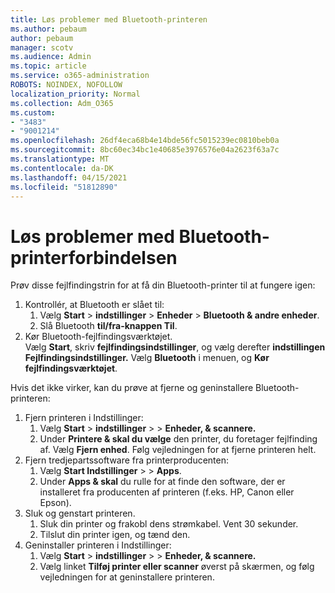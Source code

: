 ```yaml
---
title: Løs problemer med Bluetooth-printeren
ms.author: pebaum
author: pebaum
manager: scotv
ms.audience: Admin
ms.topic: article
ms.service: o365-administration
ROBOTS: NOINDEX, NOFOLLOW
localization_priority: Normal
ms.collection: Adm_O365
ms.custom:
- "3483"
- "9001214"
ms.openlocfilehash: 26df4eca68b4e14bde56fc5015239ec0810beb0a
ms.sourcegitcommit: 8bc60ec34bc1e40685e3976576e04a2623f63a7c
ms.translationtype: MT
ms.contentlocale: da-DK
ms.lasthandoff: 04/15/2021
ms.locfileid: "51812890"
---
```

# <a name="fix-bluetooth-printer-connection-issues"></a>Løs problemer med Bluetooth-printerforbindelsen

Prøv disse fejlfindingstrin for at få din Bluetooth-printer til at fungere igen:


1. Kontrollér, at Bluetooth er slået til:
    1. Vælg **Start**  >  **indstillinger**  >  **Enheder**  >  **Bluetooth & andre enheder**.
    2. Slå Bluetooth **til/fra-knappen Til**.
2. Kør Bluetooth-fejlfindingsværktøjet. <br>
    Vælg **Start**, skriv **fejlfindingsindstillinger**, og vælg derefter **indstillingen Fejlfindingsindstillinger.** Vælg **Bluetooth** i menuen, og **Kør fejlfindingsværktøjet**.

Hvis det ikke virker, kan du prøve at fjerne og geninstallere Bluetooth-printeren:

1. Fjern printeren i Indstillinger:
    1. Vælg **Start**  >  **indstillinger**  >    >  **Enheder, & scannere.**
    2. Under **Printere & skal du vælge** den printer, du foretager fejlfinding af. Vælg **Fjern enhed**. Følg vejledningen for at fjerne printeren helt.
2. Fjern tredjepartssoftware fra printerproducenten:
    1. Vælg **Start Indstillinger**  >    >  **Apps**.
    2. Under **Apps & skal** du rulle for at finde den software, der er installeret fra producenten af printeren (f.eks. HP, Canon eller Epson).
3. Sluk og genstart printeren.
   1. Sluk din printer og frakobl dens strømkabel. Vent 30 sekunder. 
   2. Tilslut din printer igen, og tænd den.
4. Geninstaller printeren i Indstillinger:
    1. Vælg **Start**  >  **indstillinger**  >    >  **Enheder, & scannere.**
    2. Vælg linket **Tilføj printer eller scanner** øverst på skærmen, og følg vejledningen for at geninstallere printeren.
